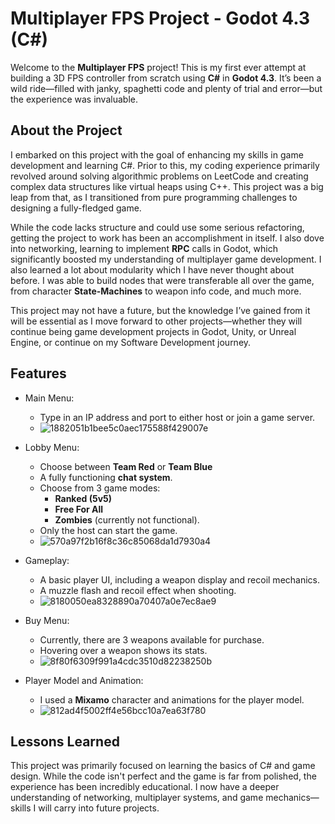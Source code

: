 # Multiplayer FPS Project - Godot 4.3 (C#)
Welcome to the **Multiplayer FPS** project! This is my first ever attempt at building a 3D FPS controller from scratch using **C#** in **Godot 4.3**. It’s been a wild ride—filled with janky, spaghetti code and plenty of trial and error—but the experience was invaluable.

## About the Project
I embarked on this project with the goal of enhancing my skills in game development and learning C#. Prior to this, my coding experience primarily revolved around solving algorithmic problems on LeetCode and creating complex data structures like virtual heaps using C++. This project was a big leap from that, as I transitioned from pure programming challenges to designing a fully-fledged game.

While the code lacks structure and could use some serious refactoring, getting the project to work has been an accomplishment in itself. I also dove into networking, learning to implement **RPC** calls in Godot, which significantly boosted my understanding of multiplayer game development. I also learned a lot about modularity which I have never thought about before. I was able to build nodes that were transferable all over the game, from character **State-Machines** to weapon info code, and much more.

This project may not have a future, but the knowledge I’ve gained from it will be essential as I move forward to other projects—whether they will continue being game development projects in Godot, Unity, or Unreal Engine, or continue on my Software Development journey.

## Features
- Main Menu:

  - Type in an IP address and port to either host or join a game server.
  - ![1882051b1bee5c0aec175588f429007e](https://github.com/user-attachments/assets/7813104d-1108-42ca-948b-fc9f38bb8d89) 

- Lobby Menu:

  - Choose between **Team Red** or **Team Blue**
  - A fully functioning **chat system**.
  - Choose from 3 game modes:
    - **Ranked (5v5)**
    - **Free For All**
    - **Zombies** (currently not functional).
  - Only the host can start the game.
  - ![570a97f2b16f8c36c85068da1d7930a4](https://github.com/user-attachments/assets/f35be18c-b62a-4561-a5bb-29a2089253c6)

- Gameplay:

  - A basic player UI, including a weapon display and recoil mechanics.
  - A muzzle flash and recoil effect when shooting.
  - ![8180050ea8328890a70407a0e7ec8ae9](https://github.com/user-attachments/assets/41fee1ad-8804-4513-87d7-34cf6b3f60ad)

- Buy Menu:

  - Currently, there are 3 weapons available for purchase.
  - Hovering over a weapon shows its stats.
  - ![8f80f6309f991a4cdc3510d82238250b](https://github.com/user-attachments/assets/f39fd687-60d0-4ed1-85d1-550fa317d80a)

- Player Model and Animation:

  - I used a **Mixamo** character and animations for the player model.
  - ![812ad4f5002ff4e56bcc10a7ea63f780](https://github.com/user-attachments/assets/8ed03c00-504f-46ad-9052-bc8603953c04)

## Lessons Learned
This project was primarily focused on learning the basics of C# and game design. While the code isn't perfect and the game is far from polished, the experience has been incredibly educational. I now have a deeper understanding of networking, multiplayer systems, and game mechanics—skills I will carry into future projects.
